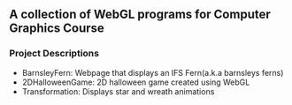 ## A collection of WebGL programs for Computer Graphics Course
### Project Descriptions
   - BarnsleyFern: Webpage that displays an IFS Fern(a.k.a barnsleys ferns)
   - 2DHalloweenGame: 2D halloween game created using WebGL
   - Transformation: Displays star and wreath animations